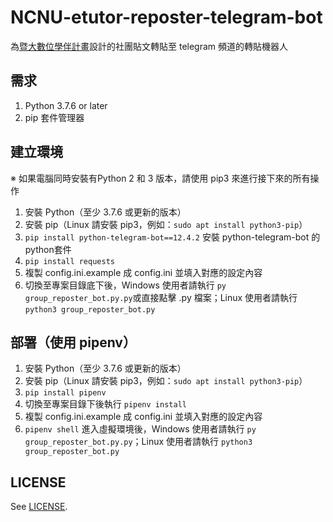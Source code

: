 # NCNU-etutor-reposter-telegram-bot
為[暨大數位學伴計畫](https://www.facebook.com/NCNU.TheProjectofOnlineTutoring/)設計的社團貼文轉貼至 telegram 頻道的轉貼機器人

## 需求
1. Python 3.7.6 or later
2. pip 套件管理器

## 建立環境
※ 如果電腦同時安裝有Python 2 和 3 版本，請使用 pip3 來進行接下來的所有操作
1. 安裝 Python（至少 3.7.6 或更新的版本）
2. 安裝 pip（Linux 請安裝 pip3，例如：`sudo apt install python3-pip`）
3. `pip install python-telegram-bot==12.4.2` 安裝 python-telegram-bot 的 python套件
4. `pip install requests`
5. 複製 config.ini.example 成 config.ini 並填入對應的設定內容
6. 切換至專案目錄底下後，Windows 使用者請執行 `py group_reposter_bot.py.py`或直接點擊 .py 檔案；Linux 使用者請執行 `python3 group_reposter_bot.py`

## 部署（使用 pipenv）
1. 安裝 Python（至少 3.7.6 或更新的版本）
2. 安裝 pip（Linux 請安裝 pip3，例如：`sudo apt install python3-pip`）
3. `pip install pipenv`
4. 切換至專案目錄下後執行 `pipenv install`
5. 複製 config.ini.example 成 config.ini 並填入對應的設定內容
5. `pipenv shell` 進入虛擬環境後，Windows 使用者請執行 `py group_reposter_bot.py.py`；Linux 使用者請執行 `python3 group_reposter_bot.py`

## LICENSE
See [LICENSE](https://github.com/hms5232/NCNU-etutor-reposter-telegram-bot/blob/master/LICENSE).
